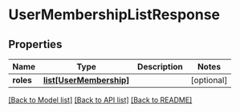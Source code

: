 # UserMembershipListResponse

## Properties
Name | Type | Description | Notes
------------ | ------------- | ------------- | -------------
**roles** | [**list[UserMembership]**](UserMembership.md) |  | [optional] 

[[Back to Model list]](../README.md#documentation-for-models) [[Back to API list]](../README.md#documentation-for-api-endpoints) [[Back to README]](../README.md)


